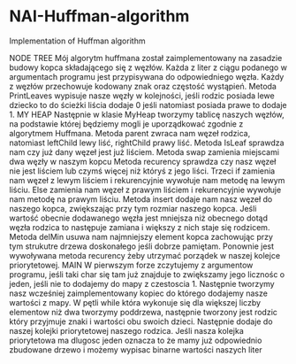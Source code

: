 # NAI-Huffman-algorithm
Implementation of Huffman algorithm


NODE TREE
Mój algorytm huffmana został zaimplementowany na zasadzie budowy kopca składającego się z węzłów. Każda z liter z ciągu podanego w argumentach programu jest przypisywana do odpowiedniego węzła. Każdy z węzłów przechowuje kodowany znak oraz częstość wystąpień. Metoda PrintLeaves wypisuje nasze węzły w kolejności, jeśli rodzic posiada lewe dziecko to do ścieżki liścia dodaje 0 jeśli natomiast posiada prawe to dodaje 1.
MY HEAP
Następnie w klasie MyHeap tworzymy tablicę naszych węzłów, na podstawie której będziemy mogli je uporządkować zgodnie z algorytmem Huffmana. 
Metoda parent zwraca nam węzeł rodzica, natomiast leftChild lewy liść, rightChild prawy liść. 
Metoda IsLeaf sprawdza nam czy już dany węzeł jest już liściem.
Metoda swap zamienia miejscami dwa węzły w naszym kopcu
Metoda recurency sprawdza czy nasz węzeł nie jest liściem lub czymś więcej niż któryś z jego liści. Trzeci if zamienia nam węzeł z lewym liściem i rekurencyjnie wywołuje nam metodę na lewym liściu. Else zamienia nam węzeł z prawym liściem i rekurencyjnie wywołuje nam metodę na prawym liściu.
Metoda insert dodaje nam nasz węzeł do naszego kopca, zwiększając przy tym rozmiar naszego kopca.  Jeśli wartość obecnie dodawanego węzła jest mniejsza niż obecnego dotąd węzła rodzica to następuje zamiana i większy z nich staje się rodzicem.
Metoda delMin usuwa nam najmniejszy element kopca zachowując przy tym strukutre drzewa doskonałego jeśli dobrze pamiętam. Ponownie jest wywoływana metoda recurency żeby utrzymać porządek w naszej kolejce priorytetowej.
MAIN
W pierwszym forze zczytujemy z argumentow programu, jeśli taki char się tam już znajduje to zwiększamy jego licznośc o jeden, jeśli nie to dodajemy do mapy z czestoscia 1. Następnie tworzymy nasz wcześniej zaimplementowany kopiec do którego dodajemy nasze wartości z mapy.
W pętli while która wykonuje się dla większej liczby elementow niż dwa tworzymy poddrzewa, następnie tworzony jest rodzic który przyjmuje znaki i wartości obu swoich dzieci. Następnie dodaje do naszej kolejki priorytetowej naszego rodzica.
Jeśli nasza kolejka priorytetowa ma dlugosc jeden  oznacza to że mamy już odpowiednio zbudowane drzewo i możemy wypisac binarne wartości naszych liter
